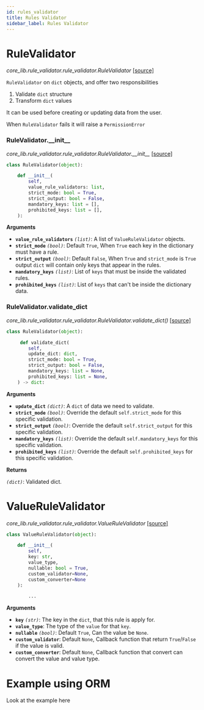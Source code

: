 ```yaml
---
id: rules_validator
title: Rules Validator
sidebar_label: Rules Validator
---
```

# RuleValidator

*core_lib.rule_validator.rule_validator.RuleValidator* [[source]](https://github.com/shay-te/core-lib/blob/master/core_lib/rule_validator/rule_validator.py#L14)

`RuleValidator` on `dict` objects, and offer two responsibilities
1. Validate `dict` structure 
2. Transform `dict` values
     
It can be used before creating or updating data from the user.

When `RuleValidator` fails it will raise a `PermissionError` 

### RuleValidator.\_\_init\_\_

*core_lib.rule_validator.rule_validator.RuleValidator.\_\_init\_\_* [[source]](https://github.com/shay-te/core-lib/blob/master/core_lib/rule_validator/rule_validator.py#L15)

```python
class RuleValidator(object):

    def __init__(
        self,
        value_rule_validators: list,
        strict_mode: bool = True,
        strict_output: bool = False,
        mandatory_keys: list = [],
        prohibited_keys: list = [],
    ):
```

**Arguments**

- **`value_rule_validators`** *`(list)`*: A list of `ValueRuleValidator` objects.
- **`strict_mode`** *`(bool)`*: Default `True`, When `True` each key in the dictionary must have a rule.
- **`strict_output`** *`(bool)`*: Default `False`, When `True` and `strict_mode` is `True` output `dict` will contain only keys that appear in the rules.
- **`mandatory_keys`** *`(list)`*: List of `keys` that must be inside the validated rules.
- **`prohibited_keys`** *`(list)`*: List of `keys` that can't be inside the dictionary data.

### RuleValidator.validate_dict

*core_lib.rule_validator.rule_validator.RuleValidator.validate_dict()* [[source]](https://github.com/shay-te/core-lib/blob/master/core_lib/rule_validator/rule_validator.py#L37)

```python
class RuleValidator(object):

     def validate_dict(
        self,
        update_dict: dict,
        strict_mode: bool = True,
        strict_output: bool = False,
        mandatory_keys: list = None,
        prohibited_keys: list = None,
    ) -> dict:
```

**Arguments**

- **`update_dict`** *`(dict)`*: A `dict` of data we need to validate.
- **`strict_mode`** *`(bool)`*: Override the default `self.strict_mode` for this specific validation.
- **`strict_output`** *`(bool)`*: Override the default `self.strict_output` for this specific validation.
- **`mandatory_keys`** *`(list)`*: Override the default `self.mandatory_keys` for this specific validation.
- **`prohibited_keys`** *`(list)`*: Override the default `self.prohibited_keys` for this specific validation.

**Returns**

*`(dict)`*: Validated dict.



# ValueRuleValidator

*core_lib.rule_validator.rule_validator.ValueRuleValidator* [[source]](https://github.com/shay-te/core-lib/blob/master/core_lib/rule_validator/rule_validator.py#L5)


```python
class ValueRuleValidator(object):

    def __init__(
        self, 
        key: str, 
        value_type, 
        nullable: bool = True, 
        custom_validator=None, 
        custom_converter=None
    ):

        ...
```


**Arguments**

- **`key`** *`(str)`*: The key in the `dict`, that this rule is apply for.
- **`value_type`**: The type of the `value` for that `key`.
- **`nullable`** *`(bool)`*: Default `True`, Can the value be `None`.
- **`custom_validator`**: Default `None`, Callback function that return `True`/`False` if the value is valid.
- **`custom_converter`**: Default `None`, Callback function that convert can convert the value and value type.

# Example using ORM

Look at the example here

